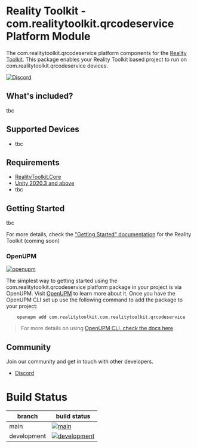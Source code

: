 # Reality Toolkit - com.realitytoolkit.qrcodeservice Platform Module

The com.realitytoolkit.qrcodeservice platform components for the [Reality Toolkit](https://github.com/realitycollective/com.realitytoolkit.core). This package enables your Reality Toolkit based project to run on com.realitytoolkit.qrcodeservice devices.

<!-- Update OpenUPM Link when published
[![openupm](https://img.shields.io/npm/v/com.realitytoolkit.pico?label=openupm&registry_uri=https://package.openupm.com)](https://openupm.com/packages/com.realitytoolkit.pico/)
-->

[![Discord](https://img.shields.io/discord/597064584980987924.svg?label=&logo=discord&logoColor=ffffff&color=7389D8&labelColor=6A7EC2)](https://discord.gg/hF7TtRCFmB)

## What's included?
<!-- Fill in list of what is included here -->

tbc

## Supported Devices
<!-- Fill in list of what devices or services are supported here -->

- tbc

## Requirements
<!-- Fill in list of requirements here -->

- [RealityToolkit.Core](https://github.com/realitycollective/com.realitytoolkit.core)
- [Unity 2020.3 and above](https://unity.com/)
- tbc

## Getting Started
<!-- Update getting started docs here here -->

tbc

For more details, check the ["Getting Started" documentation](http://realitycollective.github.io/) for the Reality Toolkit (coming soon)

### OpenUPM
<!-- Check openUPM links and details -->

[![openupm](https://img.shields.io/npm/v/com.realitytoolkit.com.realitytoolkit.qrcodeservice?label=openupm&registry_uri=https://package.openupm.com)](https://openupm.com/packages/com.realitytoolkit.com.realitytoolkit.qrcodeservice/)

The simplest way to getting started using the com.realitytoolkit.qrcodeservice platform package in your project is via OpenUPM. Visit [OpenUPM](https://openupm.com/docs/) to learn more about it. Once you have the OpenUPM CLI set up use the following command to add the package to your project:

```text
    openupm add com.realitytoolkit.com.realitytoolkit.qrcodeservice
```

> For more details on using [OpenUPM CLI, check the docs here](https://github.com/openupm/openupm-cli#installation).

## Community

Join our community and get in touch with other developers.

- [Discord](https://discord.gg/hF7TtRCFmB)

# Build Status
<!-- Check build status links and details -->

| branch | build status |
| --- | --- |
| main | [![main](https://github.com/realitycollective/com.realitytoolkit.com.realitytoolkit.qrcodeservice/actions/workflows/main-publish.yml/badge.svg?branch=main)](https://github.com/realitycollective/com.realitytoolkit.com.realitytoolkit.qrcodeservice/actions/workflows/main-publish.yml) |
| development | [![development](https://github.com/realitycollective/com.realitytoolkit.com.realitytoolkit.qrcodeservice/actions/workflows/development-buildandtestupmrelease.yml/badge.svg?branch=development)](https://github.com/realitycollective/com.realitytoolkit.com.realitytoolkit.qrcodeservice/actions/workflows/development-buildandtestupmrelease.yml) |


